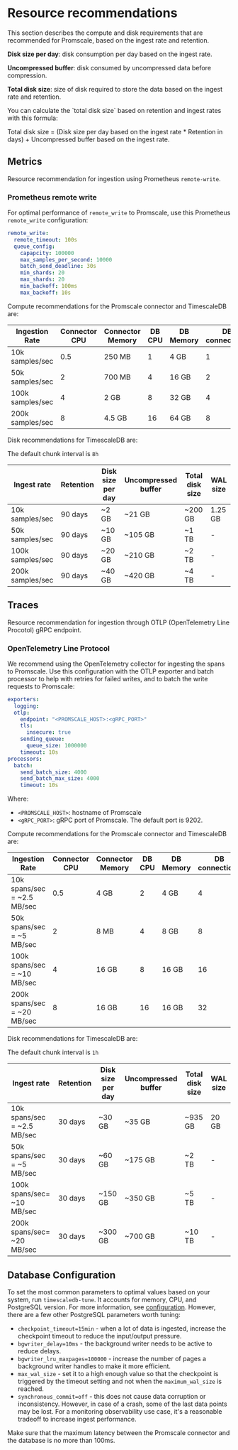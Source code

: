 # Resource recommendations
This section describes the compute and disk requirements that are 
recommended for Promscale, based on the ingest rate and retention.

**Disk size per day**: disk consumption per day based on the ingest rate.

**Uncompressed buffer**: disk consumed by uncompressed data before compression.

**Total disk size**: size of disk required to store the data based on the ingest rate and retention. 

<highlight type="note">
You can calculate the `total disk size` based on retention and ingest rates with this formula:

Total disk size = (Disk size per day based on the ingest rate * Retention in days) + 
Uncompressed buffer based on the ingest rate.
</highlight>

## Metrics
Resource recommendation for ingestion using Prometheus `remote-write`. 

### Prometheus remote write
For optimal performance of `remote_write` to Promscale, use this Prometheus
`remote_write` configuration:

```yaml
remote_write:
  remote_timeout: 100s
  queue_config:
    capapcity: 100000
    max_samples_per_second: 10000
    batch_send_deadline: 30s
    min_shards: 20
    max_shards: 20
    min_backoff: 100ms
    max_backoff: 10s
```

Compute recommendations for the Promscale connector and TimescaleDB are:

|Ingestion Rate|Connector CPU|Connector Memory|DB CPU|DB Memory|DB connections|
|-|-|-|-|-|-|
|10k samples/sec|0.5|250 MB|1|4 GB|1|
|50k samples/sec|2|700 MB|4|16 GB|2|
|100k samples/sec|4|2 GB|8|32 GB|4|
|200k samples/sec|8|4.5 GB|16|64 GB|8|

Disk recommendations for TimescaleDB are:

The default chunk interval is `8h`

|Ingest rate|Retention|Disk size per day|Uncompressed buffer|Total disk size|WAL size| 
|-|-|-|-|-|-|
|10k samples/sec|90 days|~2 GB|~21 GB|~200 GB|1.25 GB|
|50k samples/sec|90 days|~10 GB|~105 GB|~1 TB|-|
|100k samples/sec|90 days|~20 GB|~210 GB|~2 TB|-|
|200k samples/sec|90 days|~40 GB|~420 GB|~4 TB|-|

## Traces
Resource recommendation for ingestion through OTLP (OpenTelemetry Line Procotol) gRPC endpoint. 

### OpenTelemetry Line Protocol

We recommend using the OpenTelemetry collector for ingesting the spans to 
Promscale. Use this configuration with the OTLP exporter and batch processor 
to help with retries for failed writes, and to batch the write requests to Promscale:

```yaml
exporters:
  logging:
  otlp:
    endpoint: "<PROMSCALE_HOST>:<gRPC_PORT>"
    tls:
      insecure: true
    sending_queue:
      queue_size: 1000000
    timeout: 10s
processors:
  batch:
    send_batch_size: 4000
    send_batch_max_size: 4000
    timeout: 10s
```
Where: 
* `<PROMSCALE_HOST>`: hostname of Promscale
* `<gRPC_PORT>`: gRPC port of Promscale. The default port is 9202.  

Compute recommendations for the Promscale connector and TimescaleDB are:

|Ingestion Rate|Connector CPU|Connector Memory|DB CPU|DB Memory|DB connections|
|-|-|-|-|-|-|
|10k spans/sec = ~2.5 MB/sec|0.5|4 GB|2|4 GB|4|
|50k spans/sec = ~5 MB/sec|2|8 MB|4|8 GB|8|
|100k spans/sec = ~10 MB/sec|4|16 GB|8|16 GB|16|
|200k spans/sec = ~20 MB/sec|8|16 GB|16|16 GB|32|

Disk recommendations for TimescaleDB are:

The default chunk interval is `1h`

|Ingest rate|Retention|Disk size per day|Uncompressed buffer|Total disk size|WAL size| 
|-|-|-|-|-|-|
|10k spans/sec = ~2.5 MB/sec|30 days|~30 GB|~35 GB|~935 GB|20 GB|
|50k spans/sec = ~5 MB/sec|30 days|~60 GB|~175 GB|~2 TB|-|
|100k spans/sec= ~10 MB/sec|30 days|~150 GB|~350 GB|~5 TB|-|
|200k spans/sec= ~20 MB/sec|30 days|~300 GB|~700 GB|~10 TB|-|

## Database Configuration

To set the most common parameters to optimal values based on your system, run
`timescaledb-tune`. It accounts for memory, CPU, and PostgreSQL version. For
more information, see [configuration][timescale-tune-configuration]. However,
there are a few other PostgreSQL parameters worth tuning:

* `checkpoint_timeout=15min` - when a lot of data is ingested, increase the
  checkpoint timeout to reduce the input/output pressure.
* `bgwriter_delay=10ms` - the background writer needs to be active to reduce
  delays.
* `bgwriter_lru_maxpages=100000` - increase the number of pages a background
  writer handles to make it more efficient.
* `max_wal_size` - set it to a high enough value so that the checkpoint is triggered
  by the timeout setting and not when the `maximum_wal_size` is reached.
* `synchronous_commit=off` - this does not cause data corruption or
  inconsistency. However, in case of a crash, some of the last data points may be
  lost. For a monitoring observability use case, it's a reasonable tradeoff to
  increase ingest performance. 

<highlight type="important"> 
Make sure that the maximum latency between the
Promscale connector and the database is no more than 100ms. 
</highlight>

[timescale-tune-configuration]: timescaledb/:currentVersion:/how-to-guides/configuration/timescaledb-tune/
